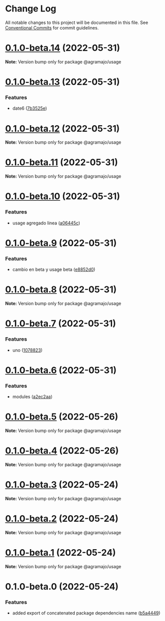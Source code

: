 # Change Log

All notable changes to this project will be documented in this file.
See [Conventional Commits](https://conventionalcommits.org) for commit guidelines.

# [0.1.0-beta.14](https://github.com/agramajo/test/compare/@agramajo/usage@0.1.0-beta.13...@agramajo/usage@0.1.0-beta.14) (2022-05-31)

**Note:** Version bump only for package @agramajo/usage





# [0.1.0-beta.13](https://github.com/agramajo/test/compare/@agramajo/usage@0.1.0-beta.12...@agramajo/usage@0.1.0-beta.13) (2022-05-31)


### Features

* date6 ([7b3525e](https://github.com/agramajo/test/commit/7b3525e027ec5b189ea9fd6c93ebd824b45cdbe7))





# [0.1.0-beta.12](https://github.com/agramajo/test/compare/@agramajo/usage@0.1.0-beta.11...@agramajo/usage@0.1.0-beta.12) (2022-05-31)

**Note:** Version bump only for package @agramajo/usage





# [0.1.0-beta.11](https://github.com/agramajo/test/compare/@agramajo/usage@0.1.0-beta.10...@agramajo/usage@0.1.0-beta.11) (2022-05-31)

**Note:** Version bump only for package @agramajo/usage





# [0.1.0-beta.10](https://github.com/agramajo/test/compare/@agramajo/usage@0.1.0-beta.9...@agramajo/usage@0.1.0-beta.10) (2022-05-31)


### Features

* usage agregado linea ([a06445c](https://github.com/agramajo/test/commit/a06445c693573c160a34b376f101dbb66d170e76))





# [0.1.0-beta.9](https://github.com/agramajo/test/compare/@agramajo/usage@0.1.0-beta.8...@agramajo/usage@0.1.0-beta.9) (2022-05-31)


### Features

* cambio en beta y usage beta ([e8852d0](https://github.com/agramajo/test/commit/e8852d04a78312335e0830da4566f768a70fe672))





# [0.1.0-beta.8](https://github.com/agramajo/test/compare/@agramajo/usage@0.1.0-beta.7...@agramajo/usage@0.1.0-beta.8) (2022-05-31)

**Note:** Version bump only for package @agramajo/usage





# [0.1.0-beta.7](https://github.com/agramajo/test/compare/@agramajo/usage@0.1.0-beta.6...@agramajo/usage@0.1.0-beta.7) (2022-05-31)


### Features

* uno ([1078823](https://github.com/agramajo/test/commit/107882317d231b9263049c5d0274e332d633a66f))





# [0.1.0-beta.6](https://github.com/agramajo/test/compare/@agramajo/usage@0.1.0-beta.5...@agramajo/usage@0.1.0-beta.6) (2022-05-31)


### Features

* modules ([a2ec2aa](https://github.com/agramajo/test/commit/a2ec2aa32486f8adda24781b66aa0e517e5b2d83))





# [0.1.0-beta.5](https://github.com/agramajo/test/compare/@agramajo/usage@0.1.0-beta.4...@agramajo/usage@0.1.0-beta.5) (2022-05-26)

**Note:** Version bump only for package @agramajo/usage





# [0.1.0-beta.4](https://github.com/agramajo/test/compare/@agramajo/usage@0.1.0-beta.3...@agramajo/usage@0.1.0-beta.4) (2022-05-26)

**Note:** Version bump only for package @agramajo/usage





# [0.1.0-beta.3](https://github.com/agramajo/test/compare/@agramajo/usage@0.1.0-beta.2...@agramajo/usage@0.1.0-beta.3) (2022-05-24)

**Note:** Version bump only for package @agramajo/usage





# [0.1.0-beta.2](https://github.com/agramajo/test/compare/@agramajo/usage@0.1.0-beta.1...@agramajo/usage@0.1.0-beta.2) (2022-05-24)

**Note:** Version bump only for package @agramajo/usage





# [0.1.0-beta.1](https://github.com/agramajo/test/compare/@agramajo/usage@0.1.0-beta.0...@agramajo/usage@0.1.0-beta.1) (2022-05-24)

**Note:** Version bump only for package @agramajo/usage





# 0.1.0-beta.0 (2022-05-24)


### Features

* added export of concatenated package dependencies name ([b5a4449](https://github.com/agramajo/test/commit/b5a444923bcb7388e05bdf24e12d83b56a6c961a))
